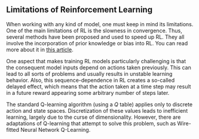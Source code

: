 ## Limitations of Reinforcement Learning

When working with any kind of model, one must keep in mind its limitations.
One of the main limitations of RL is the slowness in convergence. Thus, several methods have been proposed and used to speed up RL. They all involve the incorporation
of prior knowledge or bias into RL. You can read more about it in [this article](https://hal.archives-ouvertes.fr/hal-00331752/document).

One aspect that makes training RL models particularly challenging is that the consequent 
model inputs depend on actions taken previously. This can lead to all sorts of problems and usually results in unstable 
learning behavior. Also, this sequence-dependence in RL creates a so-called delayed effect, which means that the action 
taken at a time step may result in a future reward appearing some arbitrary number of steps later. 

The standard Q-learning algorithm (using a $Q$ table) applies only to discrete action and state spaces. Discretization 
of these values leads to inefficient learning, largely due to the curse of dimensionality. However, there are adaptations of 
Q-learning that attempt to solve this problem, such as Wire-fitted Neural Network Q-Learning.
